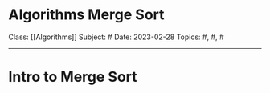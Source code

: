 # Algorithms Merge Sort
Class: [[Algorithms]]
Subject: #
Date: 2023-02-28
Topics: #, #, # 

---

# Intro to Merge Sort




